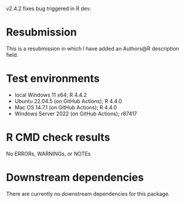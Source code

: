 v2.4.2 fixes bug triggered in R dev.

# Resubmission
This is a resubmission in which I have added an Authors@R description field.

# Test environments
* local Windows 11 x64; R 4.4.2
* Ubuntu 22.04.5 (on GitHub Actions); R 4.4.0
* Mac OS 14.7.1 (on GitHub Actions); R 4.4.0
* Windows Server 2022 (on GitHub Actions); r87417

# R CMD check results
No ERRORs, WARNINGs, or NOTEs

# Downstream dependencies
There are currently no downstream dependencies for this package.
